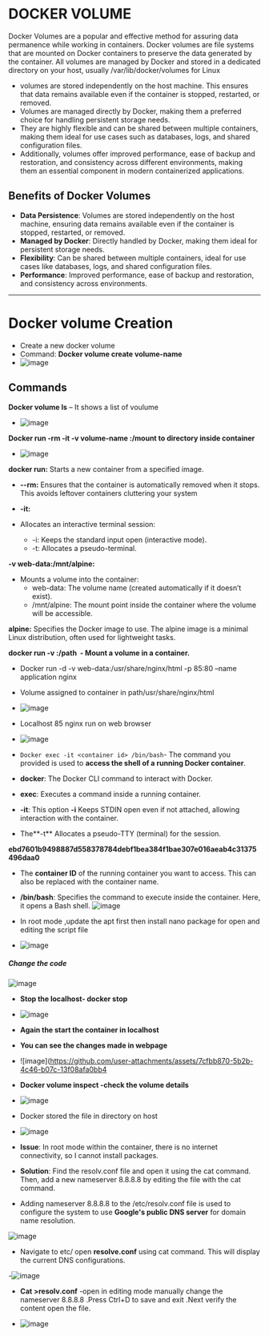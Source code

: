 # DOCKER VOLUME

Docker Volumes are a popular and effective method for assuring data permanence while working in containers. Docker volumes are file systems that are mounted on Docker containers to preserve the data generated by the container. All volumes are managed by Docker and stored in a dedicated directory on your host, usually /var/lib/docker/volumes for Linux

- volumes are stored independently on the host machine. This ensures that data remains available even if the container is stopped, restarted, or removed.
- Volumes are managed directly by Docker, making them a preferred choice for handling persistent storage needs.
- They are highly flexible and can be shared between multiple containers, making them ideal for use cases such as databases, logs, and shared configuration files.
- Additionally, volumes offer improved performance, ease of backup and restoration, and consistency across different environments, making them an essential component in modern containerized applications.
## Benefits of Docker Volumes

- **Data Persistence**: Volumes are stored independently on the host machine, ensuring data remains available even if the container is stopped, restarted, or removed.
- **Managed by Docker**: Directly handled by Docker, making them ideal for persistent storage needs.
- **Flexibility**: Can be shared between multiple containers, ideal for use cases like databases, logs, and shared configuration files.
- **Performance**: Improved performance, ease of backup and restoration, and consistency across environments.

---
# Docker volume Creation

- Create a new docker volume
- Command: **Docker volume create volume-name**
- ![image](https://github.com/user-attachments/assets/9f02468b-aae8-48a0-b45c-0019a584d76e)

## Commands
**Docker volume ls** – It shows a list of voulume
- ![image](https://github.com/user-attachments/assets/31a82812-ee1e-44ce-88d7-7f4f3ab41405)

**Docker run -rm -it -v volume-name :/mount to directory inside container**
- ![image](https://github.com/user-attachments/assets/01247e95-a74a-4c7b-99a3-6be04b25af57)


**docker run:** Starts a new container from a specified image.
- **--rm:** Ensures that the container is automatically removed when it stops. This avoids leftover containers cluttering your system
- **-it:**

- Allocates an interactive terminal session:
  - -i: Keeps the standard input open (interactive mode).
  - -t: Allocates a pseudo-terminal.

**-v web-data:/mnt/alpine:**

- Mounts a volume into the container:
  - web-data: The volume name (created automatically if it doesn’t exist).
  - /mnt/alpine: The mount point inside the container where the volume will be accessible.

**alpine:** Specifies the Docker image to use. The alpine image is a minimal Linux distribution, often used for lightweight tasks.

**docker run -v <volume>:/path <image> - Mount a volume in a container.**
- Docker run -d -v web-data:/usr/share/nginx/html -p 85:80 –name application nginx
- Volume assigned to container in path/usr/share/nginx/html
- ![image](https://github.com/user-attachments/assets/03d1ef1b-57ca-4081-9321-ab23f28269b0)
- Localhost 85 nginx run on web browser
- ![image](https://github.com/user-attachments/assets/cd318428-bd1f-42fe-8dc8-de010b91d719)

- `Docker exec -it <container id> /bin/bash`- The command you provided is used to **access the shell of a running Docker container**.

- **docker**: The Docker CLI command to interact with Docker.

- **exec**: Executes a command inside a running container.

- **-it**: This option **-i** Keeps STDIN open even if not attached, allowing interaction with the container.
-  The**-t** Allocates a pseudo-TTY (terminal) for the session.

**ebd7601b9498887d558378784debf1bea384f1bae307e016aeab4c31375496daa0**

- The **container ID** of the running container you want to access. This can also be replaced with the container name.

- **/bin/bash**: Specifies the command to execute inside the container. Here, it opens a Bash shell.
![image](https://github.com/user-attachments/assets/9fdafe8a-96ea-434d-be1b-98ccff4ab8ea)


- In root mode ,update the apt first then install nano package for open and  editing the script file

- ![image](https://github.com/user-attachments/assets/1eb790fc-c20c-4c3c-a37d-a63f734e3aa6)


##### Change the code
![image](https://github.com/user-attachments/assets/c8fb1275-4a98-4270-9b45-c6fd877eb344)

- **Stop the localhost- docker stop <container-id>**
- ![image](https://github.com/user-attachments/assets/86c076c4-8b63-4742-8859-713590b2d476)


- **Again the start the container in localhost**

- **You can see the changes made in webpage**
- ![image](https://github.com/user-attachments/assets/7cfbb870-5b2b-4c46-b07c-13f08afa0bb4
  
- **Docker volume inspect <volume-name>-check the volume details**
- ![image](https://github.com/user-attachments/assets/7ccd5ebe-e2cb-4159-b1b5-c87b31e0f66f)


- Docker stored the file in directory on host
- ![image](https://github.com/user-attachments/assets/61c51423-7779-4157-a1bb-fcfec4a23444)


- **Issue**: In root mode within the container, there is no internet connectivity, so I cannot install packages.
- **Solution**: Find the resolv.conf file and open it using the cat command. Then, add a new nameserver 8.8.8.8 by editing the file with the cat command.

- Adding nameserver 8.8.8.8 to the /etc/resolv.conf file is used to configure the system to use **Google's public DNS server** for domain name resolution.

![image](https://github.com/user-attachments/assets/64b06902-e83b-4b56-a3ec-441d718bfc09)

- Navigate to etc/ open **resolve.conf** using cat command. This will display the current DNS configurations.

-![image](https://github.com/user-attachments/assets/23f6d375-acff-41c7-b108-7ed1df85a55f)


- **Cat >resolv.conf** -open in editing mode manually change the nameserver 8.8.8.8 .Press Ctrl+D to save and exit .Next verify the content open the file.

- ![image](https://github.com/user-attachments/assets/b9462610-5610-4fe8-80ad-aa4c2e390dca)


